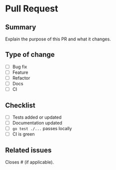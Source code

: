 # Pull Request

## Summary
Explain the purpose of this PR and what it changes.

## Type of change
- [ ] Bug fix
- [ ] Feature
- [ ] Refactor
- [ ] Docs
- [ ] CI

## Checklist
- [ ] Tests added or updated
- [ ] Documentation updated
- [ ] `go test ./...` passes locally
- [ ] CI is green

## Related issues
Closes #<issue-number> (if applicable).
